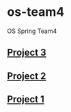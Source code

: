 # os-team4
OS Spring Team4
## [Project 3](https://github.com/swsnu/os-team4/blob/proj3/README.md)
## [Project 2](https://github.com/swsnu/os-team4/blob/proj2/README.md)
## [Project 1](https://github.com/swsnu/os-team4/blob/proj1/README.md)

